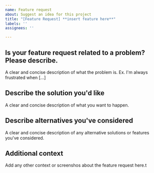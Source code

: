 ```yaml
---
name: Feature request
about: Suggest an idea for this project
title: "[Feature Request] **insert feature here**"
labels: ''
assignees: ''

---
```


Is your feature request related to a problem? Please describe.
-------------------------------------------
A clear and concise description of what the problem is. Ex. I'm always frustrated when [...]

Describe the solution you'd like
-------------------------------------------
A clear and concise description of what you want to happen.

Describe alternatives you've considered
-------------------------------------------
A clear and concise description of any alternative solutions or features you've considered.

Additional context
-------------------------------------------
Add any other context or screenshos about the feature request here.t
